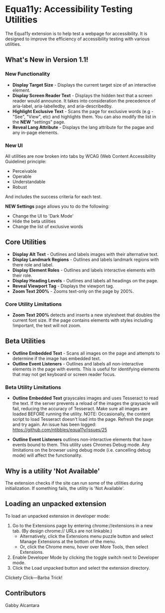 # Equa11y: Accessibility Testing Utilities
The Equa11y extension is to help test a webpage for accessibility. It is designed to improve the efficiency of accessibility testing with various utilities.

## What's New in Version 1.1!
### New Functionality
- **Display Target Size** - Displays the current target size of an interactive element.
- **Display Screen Reader Text** - Displays the hidden text that a screen reader would announce. It takes into consideration the precedence of aria-label, aria-labelledby, and aria-describedby.
- **Highlight Exclusive Text** - Scans the page for exclusive words (e.g - "See", "View", etc) and highlights them. You can also modify the list in the **NEW** "settings" page.
- **Reveal Lang Attribute** - Displays the lang attribute for the pagae and any in-page elements.

### New UI
All utilities are now broken into tabs by WCAG (Web Content Accessibility Guideline) principle:
- Perceivable
- Operable
- Understandable
- Robust

And includes the success criteria for each test.

**NEW Settings** page allows you to do the following:
- Change the UI to 'Dark Mode'
- Hide the beta utilities
- Change the list of exclusive words

## Core Utilities
- **Display Alt Text** - Outlines and labels images with their alternative text.
- **Display Landmark Regions** - Outlines and labels landmark regions with there role and label.
- **Display Element Roles** - Outlines and labels interactive elements with their role.
- **Display Heading Levels** - Outlines and labels all headings on the page.
- **Reveal Viewport Tag** - Displays the viewport tag.
- **Zoom Text 200%** - Zooms text-only on the page by 200%.

### Core Utility Limitations
- **Zoom Text 200%** detects and inserts a new stylesheet that doubles the current font size. If the page contains elements with styles including !important, the text will not zoom.

## Beta Utilities
- **Outline Embedded Text** - Scans all images on the page and attempts to determine if the image has embedded text.
- **Outline Event Listeners** - Outlines and labels all non-interactive elements in the page with events. This is useful for identifying elements that may not get keyboard or screen reader focus. 

### Beta Utility Limitations
- **Outline Embedded Text** grayscales images and uses Tesseract to read the text. If the server prevents a reload of the images the graysacle will fail, reducing the accuracy of Tesseract. Make sure all images are loaded BEFORE running the utility. NOTE: Occasionally, the content script to load Tesseract doesn't load into the page. Refresh the page and try again. An issue has been logged: <a href="https://github.com/ntibbles/equa11y/issues/25">https://github.com/ntibbles/equa11y/issues/25</a>

- **Outline Event Listeners** outlines non-interactive elements that have events bound to them. This utility uses Chromes Debug mode. Any limitations on the browser using debug mode (i.e. cancelling debug mode) will affect the functionality.

## Why is a utility 'Not Available'
The extension checks if the site can run some of the utilities during initialization. If something fails, the utility is 'Not Available'.

## Loading an unpacked extension
To load an unpacked extension in developer mode:

1. Go to the Extensions page by entering chrome://extensions in a new tab. (By design chrome:// URLs are not linkable.)
    - Alternatively, click the Extensions menu puzzle button and select Manage Extensions at the bottom of the menu.
    - Or, click the Chrome menu, hover over More Tools, then select Extensions.
2. Enable Developer Mode by clicking the toggle switch next to Developer mode.
3. Click the Load unpacked button and select the extension directory.

Clickety Click—Barba Trick! 

## Contributors
Gabby Alcantara